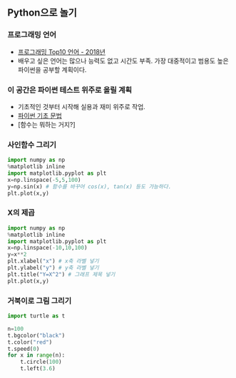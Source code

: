 ## Python으로 놀기

### 프로그래밍 언어
- [프로그래밍 Top10 언어 - 2018년](https://github.com/py-yoon/Python/blob/master/%ED%94%84%EB%A1%9C%EA%B7%B8%EB%9E%98%EB%B0%8D%20%EC%88%9C%EC%9C%84.md)
- 배우고 싶은 언어는 많으나 능력도 없고 시간도 부족. 가장 대중적이고 범용도 높은 파이썬을 공부할 계획이다.

### 이 공간은 파이썬 테스트 위주로 올릴 계획
- 기초적인 것부터 시작해 실용과 재미 위주로 작업.
- [파이썬 기초 문법](https://github.com/py-yoon/Python/blob/master/%ED%8C%8C%EC%9D%B4%EC%8D%AC_%EA%B8%B0%EC%B4%88%EB%AC%B8%EB%B2%95.md)
- [함수는 뭐하는 거지?]

### 사인함수 그리기
```python
import numpy as np
%matplotlib inline
import matplotlib.pyplot as plt
x=np.linspace(-5,5,100)
y=np.sin(x) # 함수를 바꾸어 cos(x), tan(x) 등도 가능하다.
plt.plot(x,y)
```

### X의 제곱 

```python
import numpy as np
%matplotlib inline
import matplotlib.pyplot as plt
x=np.linspace(-10,10,100)
y=x**2
plt.xlabel("x") # x축 라벨 넣기
plt.ylabel("y") # y축 라벨 넣기
plt.title("Y=X^2") # 그래프 제목 넣기
plt.plot(x,y)
```

### 거북이로 그림 그리기
```python
import turtle as t

n=100
t.bgcolor("black")
t.color("red")
t.speed(0)
for x in range(n):
    t.circle(100)
    t.left(3.6)
```
